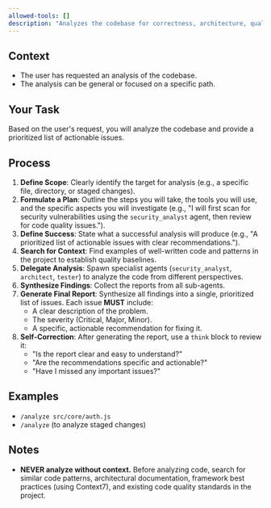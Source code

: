 ```yaml
---
allowed-tools: []
description: "Analyzes the codebase for correctness, architecture, quality, security, and performance, providing a prioritized list of actionable issues."
---
```


## Context

- The user has requested an analysis of the codebase.
- The analysis can be general or focused on a specific path.

## Your Task

Based on the user's request, you will analyze the codebase and provide a prioritized list of actionable issues.

## Process

1.  **Define Scope**: Clearly identify the target for analysis (e.g., a specific file, directory, or staged changes).
2.  **Formulate a Plan**: Outline the steps you will take, the tools you will use, and the specific aspects you will investigate (e.g., "I will first scan for security vulnerabilities using the `security_analyst` agent, then review for code quality issues.").
3.  **Define Success**: State what a successful analysis will produce (e.g., "A prioritized list of actionable issues with clear recommendations.").
4.  **Search for Context**: Find examples of well-written code and patterns in the project to establish quality baselines.
5.  **Delegate Analysis**: Spawn specialist agents (`security_analyst`, `architect`, `tester`) to analyze the code from different perspectives.
6.  **Synthesize Findings**: Collect the reports from all sub-agents.
7.  **Generate Final Report**: Synthesize all findings into a single, prioritized list of issues. Each issue **MUST** include:
    -   A clear description of the problem.
    -   The severity (Critical, Major, Minor).
    -   A specific, actionable recommendation for fixing it.
8.  **Self-Correction**: After generating the report, use a `think` block to review it:
    -   "Is the report clear and easy to understand?"
    -   "Are the recommendations specific and actionable?"
    -   "Have I missed any important issues?"

## Examples

- `/analyze src/core/auth.js`
- `/analyze` (to analyze staged changes)

## Notes

- **NEVER analyze without context.** Before analyzing code, search for similar code patterns, architectural documentation, framework best practices (using Context7), and existing code quality standards in the project.
